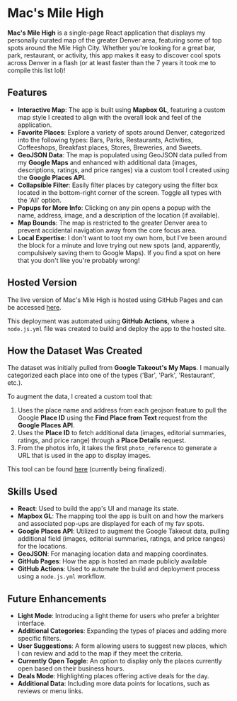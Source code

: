 
# Mac's Mile High

**Mac's Mile High** is a single-page React application that displays my personally curated map of the greater Denver area, featuring some of top spots around the Mile High City. Whether you're looking for a great bar, park, restaurant, or activity, this app makes it easy to discover cool spots across Denver in a flash (or at least faster than the 7 years it took me to compile this list lol)!

## Features

- **Interactive Map**: The app is built using **Mapbox GL**, featuring a custom map style I created to align with the overall look and feel of the application.
- **Favorite Places**: Explore a variety of spots around Denver, categorized into the following types: Bars, Parks, Restaurants, Activities, Coffeeshops, Breakfast places, Stores, Breweries, and Sweets.
- **GeoJSON Data**: The map is populated using GeoJSON data pulled from my **Google Maps** and enhanced with additional data (images, descriptions, ratings, and price ranges) via a custom tool I created using the **Google Places API**.
- **Collapsible Filter**: Easily filter places by category using the filter box located in the bottom-right corner of the screen. Toggle all types with the 'All' option.
- **Popups for More Info**: Clicking on any pin opens a popup with the name, address, image, and a description of the location (if available).
- **Map Bounds**: The map is restricted to the greater Denver area to prevent accidental navigation away from the core focus area.
- **Local Expertise**: I don't want to toot my own horn, but I've been around the block for a minute and love trying out new spots (and, apparently, compulsively saving them to Google Maps). If you find a spot on here that you don't like you're probably wrong!

## Hosted Version

The live version of Mac's Mile High is hosted using GitHub Pages and can be accessed [here](https://mgotsch.github.io/macs-mile-high/). 

This deployment was automated using **GitHub Actions**, where a `node.js.yml` file was created to build and deploy the app to the hosted site.

## How the Dataset Was Created

The dataset was initially pulled from **Google Takeout's My Maps**. I manually categorized each place into one of the types ('Bar', 'Park', 'Restaurant', etc.).

To augment the data, I created a custom tool that:
1. Uses the place name and address from each geojson feature to pull the Google **Place ID** using the **Find Place from Text** request from the **Google Places API**.
2. Uses the **Place ID** to fetch additional data (images, editorial summaries, ratings, and price range) through a **Place Details** request.
3. From the photos info, it takes the first `photo_reference` to generate a URL that is used in the app to display images.

This tool can be found [here](https://github.com/mgotsch/google-maps-geojson-augmenter) (currently being finalized).

## Skills Used
- **React**: Used to build the app's UI and manage its state.
- **Mapbox GL**: The mapping tool the app is built on and how the markers and associated pop-ups are displayed for each of my fav spots.
- **Google Places API**: Utilized to augment the Google Takeout data, pulling additional field (images, editorial summaries, ratings, and price ranges) for the locations.
- **GeoJSON**: For managing location data and mapping coordinates.
- **GitHub Pages**: How the app is hosted an made publicly available 
- **GitHub Actions**: Used to automate the build and deployment process using a `node.js.yml` workflow.

## Future Enhancements

- **Light Mode**: Introducing a light theme for users who prefer a brighter interface.
- **Additional Categories**: Expanding the types of places and adding more specific filters.
- **User Suggestions**: A form allowing users to suggest new places, which I can review and add to the map if they meet the criteria.
- **Currently Open Toggle**: An option to display only the places currently open based on their business hours.
- **Deals Mode**: Highlighting places offering active deals for the day.
- **Additional Data**: Including more data points for locations, such as reviews or menu links.